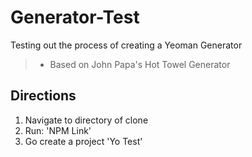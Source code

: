 # Generator-Test

Testing out the process of creating a Yeoman Generator

>* Based on John Papa's Hot Towel Generator

## Directions
1. Navigate to directory of clone
2. Run: 'NPM Link'
3. Go create a project 'Yo Test'

